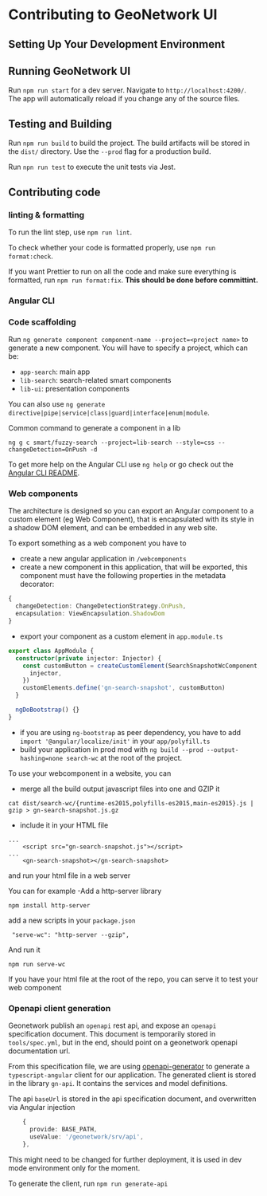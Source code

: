 # Contributing to GeoNetwork UI

## Setting Up Your Development Environment



## Running GeoNetwork UI

Run `npm run start` for a dev server. Navigate to `http://localhost:4200/`. 
The app will automatically reload if you change any of the source files.


## Testing and Building


Run `npm run build` to build the project. The build artifacts will be stored in the `dist/` directory. Use the `--prod` flag for a production build.


Run `npn run test` to execute the unit tests via Jest.


## Contributing code

### linting & formatting

To run the lint step, use `npm run lint`.

To check whether your code is formatted properly, use `npm run format:check`.

If you want Prettier to run on all the code and make sure everything is formatted, run `npm run format:fix`.
**This should be done before committint.**

### Angular CLI

### Code scaffolding

Run `ng generate component component-name --project=<project name>` to generate a new component. You will have to specify a project, which can be:
* `app-search`: main app
* `lib-search`: search-related smart components
* `lib-ui`: presentation components

You can also use `ng generate directive|pipe|service|class|guard|interface|enum|module`.

Common command to generate a component in a lib
```shell script
ng g c smart/fuzzy-search --project=lib-search --style=css --changeDetection=OnPush -d
```
To get more help on the Angular CLI use `ng help` or go check out the [Angular CLI README](https://github.com/angular/angular-cli/blob/master/README.md).

### Web components
The architecture is designed so you can export an Angular component to a custom element (eg Web Component), 
that is encapsulated with its style in a shadow DOM element, and can be embedded in any web site.

To export something as a web component you have to
- create a new angular application in `/webcomponents`
- create a new component in this application, that will be exported, this component must have the following properties in the metadata decorator:
```typescript
{
  changeDetection: ChangeDetectionStrategy.OnPush,
  encapsulation: ViewEncapsulation.ShadowDom
}
```
- export your component as a custom element in `app.module.ts`
```typescript
export class AppModule {
  constructor(private injector: Injector) {
    const customButton = createCustomElement(SearchSnapshotWcComponent, {
      injector,
    })
    customElements.define('gn-search-snapshot', customButton)
  }

  ngDoBootstrap() {}
}
```
- if you are using `ng-bootstrap` as peer dependency, you have to add `import '@angular/localize/init'` in your `app/polyfill.ts`
- build your application in prod mod with `ng build --prod --output-hashing=none search-wc` at the root of the project. 

To use your webcomponent in a website, you can
- merge all the build output javascript files into one and GZIP it
```shell script
cat dist/search-wc/{runtime-es2015,polyfills-es2015,main-es2015}.js | gzip > gn-search-snapshot.js.gz
```
- include it in your HTML file
```angular2html
...
    <script src="gn-search-snapshot.js"></script>
...
    <gn-search-snapshot></gn-search-snapshot>
```
and run your html file in a web server

You can for example 
-Add a http-server library
```
npm install http-server
```
add a new scripts in your `package.json`

```shell script
 "serve-wc": "http-server --gzip",
```
And run it
```
npm run serve-wc
```
If you have your html file at the root of the repo, you can serve it to test your web component

### Openapi client generation

Geonetwork publish an `openapi` rest api, and expose an `openapi` specification document.
This document is temporarily stored in `tools/spec.yml`, but in the end, should point on a geonetwork openapi documentation url.

From this specification file, we are using [openapi-generator](https://openapi-generator.tech/) to generate a `typescript-angular` client for our application.
The generated client is stored in the library `gn-api`. It contains the services and model definitions.

The api `baseUrl` is stored in the api specification document, and overwritten via Angular injection
```typescript
    {
      provide: BASE_PATH,
      useValue: '/geonetwork/srv/api',
    },
```
This might need to be changed for further deployment, it is used in dev mode environment only for the moment.

To generate the client, run `npm run generate-api`